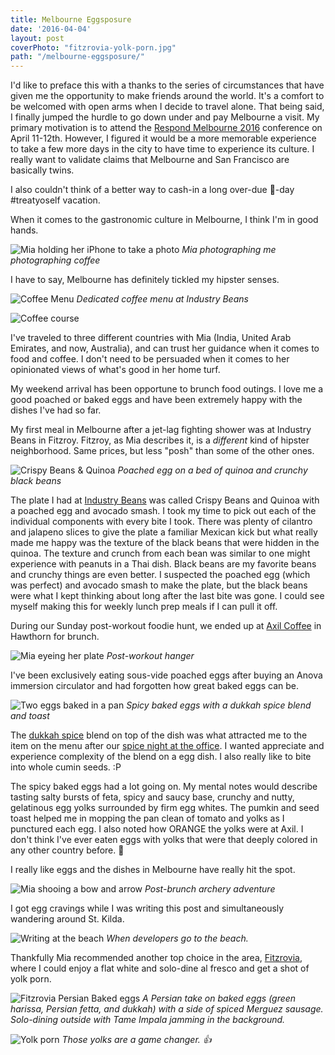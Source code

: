 ```yaml
---
title: Melbourne Eggsposure
date: '2016-04-04'
layout: post
coverPhoto: "fitzrovia-yolk-porn.jpg"
path: "/melbourne-eggsposure/"
---
```

I'd like to preface this with a thanks to the series of circumstances that have given me the opportunity to make friends around the world.
It's a comfort to be welcomed with open arms when I decide to travel alone. That being said, I finally jumped the hurdle to go down under and pay Melbourne a visit.
My primary motivation is to attend the [Respond Melbourne 2016](http://www.webdirections.org/respond16/#speakers) conference on April 11-12th. However, I figured it would be a more memorable experience to take a few more days in the city to have time to experience its culture. I really want to validate claims that Melbourne and San Francisco are basically twins.

I also couldn't think of a better way to cash-in a long over-due :cake:-day #treatyoself vacation.

When it comes to the gastronomic culture in Melbourne, I think I'm in good hands.

![Mia holding her iPhone to take a photo](mia-melb-guide.jpg)
_Mia photographing me photographing coffee_

I have to say, Melbourne has definitely tickled my hipster senses.

![Coffee Menu](industry-beans-menu.jpg)
_Dedicated coffee menu at Industry Beans_

![Coffee course](coffee-course.jpg)

I've traveled to three different countries with Mia (India, United Arab Emirates, and now, Australia), and can trust her guidance when it comes to food and coffee.
I don't need to be persuaded when it comes to her opinionated views of what's good in her home turf.

My weekend arrival has been opportune to brunch food outings. I love me a good poached or baked eggs and have been extremely happy with the dishes I've had so far.

My first meal in Melbourne after a jet-lag fighting shower was at Industry Beans in Fitzroy. Fitzroy, as Mia describes it, is a _different_ kind of hipster neighborhood. Same prices, but less "posh" than some of the other ones.

![Crispy Beans & Quinoa](crispy-beans.jpg)
_Poached egg on a bed of quinoa and crunchy black beans_

The plate I had at [Industry Beans](http://industrybeans.com/pages/seasonal-menu) was called Crispy Beans and Quinoa with a poached egg and avocado smash. 
I took my time to pick out each of the individual components with every bite I took. There was plenty of cilantro and jalapeno slices to give the plate a familiar Mexican kick but what really made me happy was the texture of the black beans that were hidden in the quinoa.
The texture and crunch from each bean was similar to one might experience with peanuts in a Thai dish. Black beans are my favorite beans and crunchy things are even better.
I suspected the poached egg (which was perfect) and avocado smash to make the plate, but the black beans were what I kept thinking about long after the last bite was gone. I could see myself making this for weekly lunch prep meals if I can pull it off.

During our Sunday post-workout foodie hunt, we ended up at [Axil Coffee](http://axilcoffee.com.au/) in Hawthorn for brunch.

![Mia eyeing her plate](mia-brunch.jpg)
_Post-workout hanger_

I've been exclusively eating sous-vide poached eggs after buying an Anova immersion circulator and had forgotten how great baked eggs can be.

![Two eggs baked in a pan](axil-baked-eggs.jpg)
_Spicy baked eggs with a dukkah spice blend and toast_

The [dukkah spice](http://www.thekitchn.com/egyptian-spice-mix-dukkah-91659) blend on top of the dish was what attracted me to the item on the menu after our [spice night at the office](/spice-night/).
I wanted appreciate and experience complexity of the blend on a egg dish. I also really like to bite into whole cumin seeds. :P

The spicy baked eggs had a lot going on. My mental notes would describe tasting salty bursts of feta, spicy and saucy base, crunchy and nutty, gelatinous egg yolks surrounded by firm egg whites.
The pumkin and seed toast helped me in mopping the pan clean of tomato and yolks as I punctured each egg. I also noted how ORANGE the yolks were at Axil.
I don't think I've ever eaten eggs with yolks that were that deeply colored in any other country before. :egg:

I really like eggs and the dishes in Melbourne have really hit the spot.

![Mia shooing a bow and arrow](mia-bowwoman.jpg)
_Post-brunch archery adventure_

I got egg cravings while I was writing this post and simultaneously wandering around St. Kilda.

![Writing at the beach](beached-developer.jpg)
_When developers go to the beach._

Thankfully Mia recommended another top choice in the area, [Fitzrovia](http://fitzrovia.com.au/breakfast/), where I could enjoy a flat white and solo-dine al fresco and get a shot of yolk porn.

![Fitzrovia Persian Baked eggs](fitzrovia-persian-take.jpg)
_A Persian take on baked eggs (green harissa, Persian fetta, and dukkah) with a side of spiced Merguez sausage. Solo-dining outside with Tame Impala jamming in the background._

![Yolk porn](fitzrovia-yolk-porn.jpg)
_Those yolks are a game changer. :thumbsup:_
